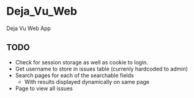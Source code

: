 # Deja_Vu_Web
Deja Vu Web App

## TODO
* Check for session storage as well as cookie to login.
* Get username to store in issues table (currenly hardcoded to admin)
* Search pages for each of the searchable fields
	- With results displayed dynamically on same page
* Page to view all issues